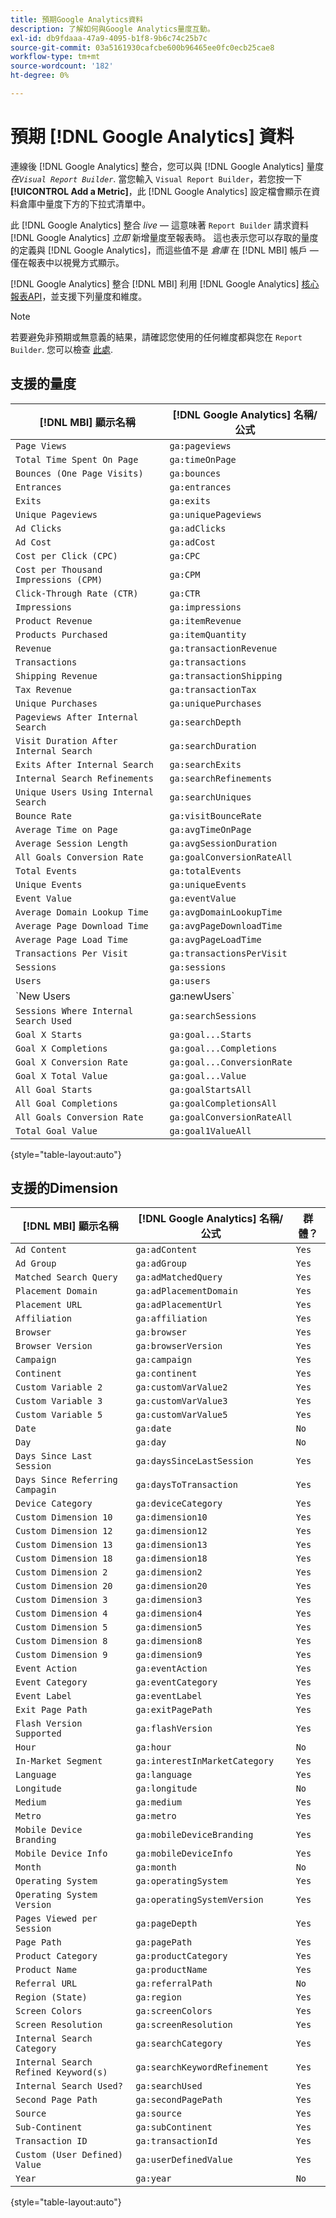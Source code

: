 ```yaml
---
title: 預期Google Analytics資料
description: 了解如何與Google Analytics量度互動。
exl-id: db9fdaaa-47a9-4095-b1f8-9b6c74c25b7c
source-git-commit: 03a5161930cafcbe600b96465ee0fc0ecb25cae8
workflow-type: tm+mt
source-wordcount: '182'
ht-degree: 0%

---
```


# 預期 [!DNL Google Analytics] 資料

連線後 [!DNL Google Analytics] 整合，您可以與 [!DNL Google Analytics] 量度 *在`Visual Report Builder`*. 當您輸入 `Visual Report Builder`，若您按一下 **[!UICONTROL Add a Metric]**，此 [!DNL Google Analytics] 設定檔會顯示在資料倉庫中量度下方的下拉式清單中。

此 [!DNL Google Analytics] 整合 *live*  — 這意味著 `Report Builder` 請求資料 [!DNL Google Analytics] *立即* 新增量度至報表時。 這也表示您可以存取的量度的定義與 [!DNL Google Analytics]，而這些值不是 *倉庫* 在 [!DNL MBI] 帳戶 — 僅在報表中以視覺方式顯示。

[!DNL Google Analytics] 整合 [!DNL MBI] 利用 [!DNL Google Analytics] [核心報表API](https://developers.google.com/analytics/devguides/reporting/core/v3/)，並支援下列量度和維度。

>[!NOTE]
>
>若要避免非預期或無意義的結果，請確認您使用的任何維度都與您在 `Report Builder`. 您可以檢查 [此處](https://developers.google.com/analytics/devguides/reporting/core/dimsmets).

## 支援的量度

| [!DNL MBI] 顯示名稱 | [!DNL Google Analytics] 名稱/公式 |
| --- | --- |
| `Page Views` | `ga:pageviews` |
| `Total Time Spent On Page` | `ga:timeOnPage` |
| `Bounces (One Page Visits)` | `ga:bounces` |
| `Entrances` | `ga:entrances` |
| `Exits` | `ga:exits` |
| `Unique Pageviews` | `ga:uniquePageviews` |
| `Ad Clicks` | `ga:adClicks` |
| `Ad Cost` | `ga:adCost` |
| `Cost per Click (CPC)` | `ga:CPC` |
| `Cost per Thousand Impressions (CPM)` | `ga:CPM` |
| `Click-Through Rate (CTR)` | `ga:CTR` |
| `Impressions` | `ga:impressions` |
| `Product Revenue` | `ga:itemRevenue` |
| `Products Purchased` | `ga:itemQuantity` |
| `Revenue` | `ga:transactionRevenue` |
| `Transactions` | `ga:transactions` |
| `Shipping Revenue` | `ga:transactionShipping` |
| `Tax Revenue` | `ga:transactionTax` |
| `Unique Purchases` | `ga:uniquePurchases` |
| `Pageviews After Internal Search` | `ga:searchDepth` |
| `Visit Duration After Internal Search` | `ga:searchDuration` |
| `Exits After Internal Search` | `ga:searchExits` |
| `Internal Search Refinements` | `ga:searchRefinements` |
| `Unique Users Using Internal Search` | `ga:searchUniques` |
| `Bounce Rate` | `ga:visitBounceRate` |
| `Average Time on Page` | `ga:avgTimeOnPage` |
| `Average Session Length` | `ga:avgSessionDuration` |
| `All Goals Conversion Rate` | `ga:goalConversionRateAll` |
| `Total Events` | `ga:totalEvents` |
| `Unique Events` | `ga:uniqueEvents` |
| `Event Value` | `ga:eventValue` |
| `Average Domain Lookup Time` | `ga:avgDomainLookupTime` |
| `Average Page Download Time` | `ga:avgPageDownloadTime` |
| `Average Page Load Time` | `ga:avgPageLoadTime` |
| `Transactions Per Visit` | `ga:transactionsPerVisit` |
| `Sessions` | `ga:sessions` |
| `Users` | `ga:users` |
| `New Users | ga:newUsers` |
| `Sessions Where Internal Search Used` | `ga:searchSessions` |
| `Goal X Starts` | `ga:goal...Starts` |
| `Goal X Completions` | `ga:goal...Completions` |
| `Goal X Conversion Rate` | `ga:goal...ConversionRate` |
| `Goal X Total Value` | `ga:goal...Value` |
| `All Goal Starts` | `ga:goalStartsAll` |
| `All Goal Completions` | `ga:goalCompletionsAll` |
| `All Goals Conversion Rate` | `ga:goalConversionRateAll` |
| `Total Goal Value` | `ga:goal1ValueAll` |

{style=&quot;table-layout:auto&quot;}

## 支援的Dimension

| [!DNL MBI] 顯示名稱 | [!DNL Google Analytics] 名稱/公式 | 群體？ |
| --- | --- | --- |
| `Ad Content` | `ga:adContent` | `Yes` |
| `Ad Group` | `ga:adGroup` | `Yes` |
| `Matched Search Query` | `ga:adMatchedQuery` | `Yes` |
| `Placement Domain` | `ga:adPlacementDomain` | `Yes` |
| `Placement URL` | `ga:adPlacementUrl` | `Yes` |
| `Affiliation` | `ga:affiliation` | `Yes` |
| `Browser` | `ga:browser` | `Yes` |
| `Browser Version` | `ga:browserVersion` | `Yes` |
| `Campaign` | `ga:campaign` | `Yes` |
| `Continent` | `ga:continent` | `Yes` |
| `Custom Variable 2` | `ga:customVarValue2` | `Yes` |
| `Custom Variable 3` | `ga:customVarValue3` | `Yes` |
| `Custom Variable 5` | `ga:customVarValue5` | `Yes` |
| `Date` | `ga:date` | `No` |
| `Day` | `ga:day` | `No` |
| `Days Since Last Session` | `ga:daysSinceLastSession` | `Yes` |
| `Days Since Referring Campagin` | `ga:daysToTransaction` | `Yes` |
| `Device Category` | `ga:deviceCategory` | `Yes` |
| `Custom Dimension 10` | `ga:dimension10` | `Yes` |
| `Custom Dimension 12` | `ga:dimension12` | `Yes` |
| `Custom Dimension 13` | `ga:dimension13` | `Yes` |
| `Custom Dimension 18` | `ga:dimension18` | `Yes` |
| `Custom Dimension 2` | `ga:dimension2` | `Yes` |
| `Custom Dimension 20` | `ga:dimension20` | `Yes` |
| `Custom Dimension 3` | `ga:dimension3` | `Yes` |
| `Custom Dimension 4` | `ga:dimension4` | `Yes` |
| `Custom Dimension 5` | `ga:dimension5` | `Yes` |
| `Custom Dimension 8` | `ga:dimension8` | `Yes` |
| `Custom Dimension 9` | `ga:dimension9` | `Yes` |
| `Event Action` | `ga:eventAction` | `Yes` |
| `Event Category` | `ga:eventCategory` | `Yes` |
| `Event Label` | `ga:eventLabel` | `Yes` |
| `Exit Page Path` | `ga:exitPagePath` | `Yes` |
| `Flash Version Supported` | `ga:flashVersion` | `Yes` |
| `Hour` | `ga:hour` | `No` |
| `In-Market Segment` | `ga:interestInMarketCategory` | `Yes` |
| `Language` | `ga:language` | `Yes` |
| `Longitude` | `ga:longitude` | `No` |
| `Medium` | `ga:medium` | `Yes` |
| `Metro` | `ga:metro` | `Yes` |
| `Mobile Device Branding` | `ga:mobileDeviceBranding` | `Yes` |
| `Mobile Device Info` | `ga:mobileDeviceInfo` | `Yes` |
| `Month` | `ga:month` | `No` |
| `Operating System` | `ga:operatingSystem` | `Yes` |
| `Operating System Version` | `ga:operatingSystemVersion` | `Yes` |
| `Pages Viewed per Session` | `ga:pageDepth` | `Yes` |
| `Page Path` | `ga:pagePath` | `Yes` |
| `Product Category` | `ga:productCategory` | `Yes` |
| `Product Name` | `ga:productName` | `Yes` |
| `Referral URL` | `ga:referralPath` | `No` |
| `Region (State)` | `ga:region` | `Yes` |
| `Screen Colors` | `ga:screenColors` | `Yes` |
| `Screen Resolution` | `ga:screenResolution` | `Yes` |
| `Internal Search Category` | `ga:searchCategory` | `Yes` |
| `Internal Search Refined Keyword(s)` | `ga:searchKeywordRefinement` | `Yes` |
| `Internal Search Used?` | `ga:searchUsed` | `Yes` |
| `Second Page Path` | `ga:secondPagePath` | `Yes` |
| `Source` | `ga:source` | `Yes` |
| `Sub-Continent` | `ga:subContinent` | `Yes` |
| `Transaction ID` | `ga:transactionId` | `Yes` |
| `Custom (User Defined) Value` | `ga:userDefinedValue` | `Yes` |
| `Year` | `ga:year` | `No` |

{style=&quot;table-layout:auto&quot;}
